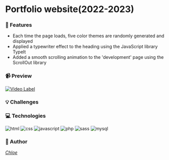 # Portfolio website(2022-2023)


### 📌 Features
+ Each time the page loads, five color themes are randomly generated and displayed
+ Applied a typewriter effect to the heading using the JavaScript library TypeIt
+ Added a smooth scrolling animation to the 'development' page using the ScrollOut library
### 📹 Preview
[![Video Label](https://img.youtube.com/vi/UbzAPIKQvJ0/0.jpg)](https://www.youtube.com/watch?v=UbzAPIKQvJ0)
### 💡 Challenges
### 💻 Technologies
![html](https://img.shields.io/badge/html5-E34F26?style=for-the-badge&logo=html5&logoColor=white)
![css](https://img.shields.io/badge/css-1572B6?style=for-the-badge&logo=css3&logoColor=white)
![javascript](https://img.shields.io/badge/javascript-F7DF1E?style=for-the-badge&logo=javascript&logoColor=black)
![php](https://img.shields.io/badge/php-777BB4?style=for-the-badge&logo=php&logoColor=black)
![sass](https://img.shields.io/badge/sass-CC6699?style=for-the-badge&logo=sass&logoColor=white)
![mysql](https://img.shields.io/badge/mysql-4479A1?style=for-the-badge&logo=mysql&logoColor=white)

### 🔗 Author
*[Chloe](https://www.linkedin.com/in/jewon-chloe-baek/)*
